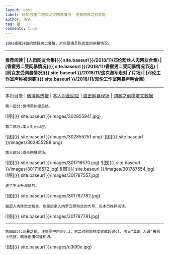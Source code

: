 ```yaml
---
layout: post
label: 1001夜男二陈奕龙受网暴情况——更新网暴之前数据
author: 佚名
tag: 锤
comments: true
---
```


    1001夜就开始的惯踩男二套路，对同剧演员陈奕龙的网暴情况。

---

#### 推荐阅读 | [人肉网友合集]({{ site.baseurl }}/2018/11/邓伦粉丝人肉网友合集) | [香蜜男二受网暴情况]({{ site.baseurl }}/2018/11/香蜜男二受网暴情况节选) | [前女友受网暴情况]({{ site.baseurl }}/2018/11/这次海军走对了片场) | [邓伦工作室声称被网暴]({{ site.baseurl }}/2018/11/邓伦工作室网暴声明合集) 

---
本页目录 \| [微博黑热搜](#dxjje) \| [本人对此回应](#dxjjb) \| [直击网暴现场](#dxjjc) \| [网暴之前德塔文数据](#dxjjd)

<a class="anchor" name="dxjje"></a>

    第一部分:微博黑热搜总结。

![图]({{ site.baseurl }}/images/302855941.jpg)


<a class="anchor" name="dxjjb"></a>

    第二部分:本人对此回应。

![图]({{ site.baseurl }}/images/302855251.png)
![图]({{ site.baseurl }}/images/302855288.png)


<a class="anchor" name="dxjjc"></a>

    第三部分:直击网暴现场。

![图]({{ site.baseurl }}/images/301716570.jpg)
![图]({{ site.baseurl }}/images/301716572.jpg)
![图]({{ site.baseurl }}/images/301787554.jpg)   
![图]({{ site.baseurl }}/images/301787557.jpg)

    说了不上升演员的。

![图]({{ site.baseurl }}/images/301787782.jpg)
    
    猫起人肉陈奕龙粉丝，也是后来人肉罗云熙粉丝的大号，见本页推荐阅读。

![图]({{ site.baseurl }}/images/301787781.jpg)

---

<a class="anchor" name="dxjjd"></a>

    第四部分:网暴之前。注意图中时间7.3，男二对剧集热度贡献超过dl，次日"莫南 人设"被骂上热搜。网暴剧情似曾相识。

![图]({{ site.baseurl }}/images/u3i99e.jpg)